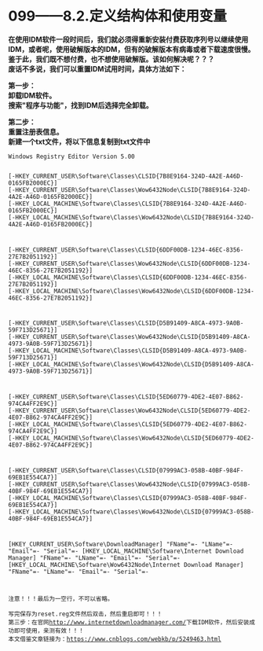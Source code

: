 # 099——8.2.定义结构体和使用变量

<div id="article_content" class="article_content clearfix">
        <link rel="stylesheet" href="https://csdnimg.cn/release/blogv2/dist/mdeditor/css/editerView/kdoc_html_views-1a98987dfd.css">
        <link rel="stylesheet" href="https://csdnimg.cn/release/blogv2/dist/mdeditor/css/editerView/ck_htmledit_views-25cebea3f9.css">
                <div id="content_views" class="markdown_views prism-atom-one-dark">
                    <svg xmlns="http://www.w3.org/2000/svg" style="display: none;">
                        <path stroke-linecap="round" d="M5,0 0,2.5 5,5z" id="raphael-marker-block" style="-webkit-tap-highlight-color: rgba(0, 0, 0, 0);"></path>
                    </svg>
                    <p><strong>在使用IDM软件一段时间后，我们就必须得重新安装付费获取序列号以继续使用IDM，或者呢，使用破解版本的IDM，但有的破解版本有病毒或者下载速度很慢。鉴于此，我们既不想付费，也不想使用破解版。该如何解决呢？？？<br> 废话不多说，我们可以重置IDM试用时间，具体方法如下：</strong></p> 
<p><strong>第一步：</strong><br> <strong>卸载IDM软件。<br> 搜索"程序与功能"，找到IDM后选择完全卸载。</strong></p> 
<p><strong>第二步：</strong><br> <strong>重置注册表信息。</strong><br> <strong>新建一个txt文件，将以下信息复制到txt文件中</strong></p> 
<pre data-index="0" class="prettyprint"><code class="has-numbering" onclick="mdcp.copyCode(event)" style="position: unset;">Windows Registry Editor Version 5.00

[-HKEY_CURRENT_USER\Software\Classes\CLSID\{7B8E9164-324D-4A2E-A46D-0165FB2000EC}]
[-HKEY_CURRENT_USER\Software\Classes\Wow6432Node\CLSID\{7B8E9164-324D-4A2E-A46D-0165FB2000EC}]
[-HKEY_LOCAL_MACHINE\Software\Classes\CLSID\{7B8E9164-324D-4A2E-A46D-0165FB2000EC}]
[-HKEY_LOCAL_MACHINE\Software\Classes\Wow6432Node\CLSID\{7B8E9164-324D-4A2E-A46D-0165FB2000EC}]

[-HKEY_CURRENT_USER\Software\Classes\CLSID\{6DDF00DB-1234-46EC-8356-27E7B2051192}]
[-HKEY_CURRENT_USER\Software\Classes\Wow6432Node\CLSID\{6DDF00DB-1234-46EC-8356-27E7B2051192}]
[-HKEY_LOCAL_MACHINE\Software\Classes\CLSID\{6DDF00DB-1234-46EC-8356-27E7B2051192}]
[-HKEY_LOCAL_MACHINE\Software\Classes\Wow6432Node\CLSID\{6DDF00DB-1234-46EC-8356-27E7B2051192}]

[-HKEY_CURRENT_USER\Software\Classes\CLSID\{D5B91409-A8CA-4973-9A0B-59F713D25671}]
[-HKEY_CURRENT_USER\Software\Classes\Wow6432Node\CLSID\{D5B91409-A8CA-4973-9A0B-59F713D25671}]
[-HKEY_LOCAL_MACHINE\Software\Classes\CLSID\{D5B91409-A8CA-4973-9A0B-59F713D25671}]
[-HKEY_LOCAL_MACHINE\Software\Classes\Wow6432Node\CLSID\{D5B91409-A8CA-4973-9A0B-59F713D25671}]


[-HKEY_CURRENT_USER\Software\Classes\CLSID\{5ED60779-4DE2-4E07-B862-974CA4FF2E9C}]
[-HKEY_CURRENT_USER\Software\Classes\Wow6432Node\CLSID\{5ED60779-4DE2-4E07-B862-974CA4FF2E9C}]
[-HKEY_LOCAL_MACHINE\Software\Classes\CLSID\{5ED60779-4DE2-4E07-B862-974CA4FF2E9C}]
[-HKEY_LOCAL_MACHINE\Software\Classes\Wow6432Node\CLSID\{5ED60779-4DE2-4E07-B862-974CA4FF2E9C}]

[-HKEY_CURRENT_USER\Software\Classes\CLSID\{07999AC3-058B-40BF-984F-69EB1E554CA7}]
[-HKEY_CURRENT_USER\Software\Classes\Wow6432Node\CLSID\{07999AC3-058B-40BF-984F-69EB1E554CA7}]
[-HKEY_LOCAL_MACHINE\Software\Classes\CLSID\{07999AC3-058B-40BF-984F-69EB1E554CA7}]
[-HKEY_LOCAL_MACHINE\Software\Classes\Wow6432Node\CLSID\{07999AC3-058B-40BF-984F-69EB1E554CA7}]


[HKEY_CURRENT_USER\Software\DownloadManager]
"FName"=-
"LName"=-
"Email"=-
"Serial"=-
[HKEY_LOCAL_MACHINE\Software\Internet Download Manager]
"FName"=-
"LName"=-
"Email"=-
"Serial"=-
[HKEY_LOCAL_MACHINE\Software\Wow6432Node\Internet Download Manager]
"FName"=-
"LName"=-
"Email"=-
"Serial"=-


注意！！！最后为一空行，不可以省略。<br> 写完保存为reset.reg文件然后双击，然后重启即可！！！ 
第三步：在官网<a href="http://www.internetdownloadmanager.com/">http://www.internetdownloadmanager.com/</a>下载IDM软件，然后安装成功即可使用，亲测有效！！！
本文借鉴文章链接为：<a href="https://www.cnblogs.com/webkb/p/5249463.html">https://www.cnblogs.com/webkb/p/5249463.html</a></strong></p>
                </div><div><div></div></div>
                <link href="https://csdnimg.cn/release/blogv2/dist/mdeditor/css/editerView/markdown_views-98b95bb57c.css" rel="stylesheet">
                <link href="https://csdnimg.cn/release/blogv2/dist/mdeditor/css/style-c216769e99.css" rel="stylesheet">
       
